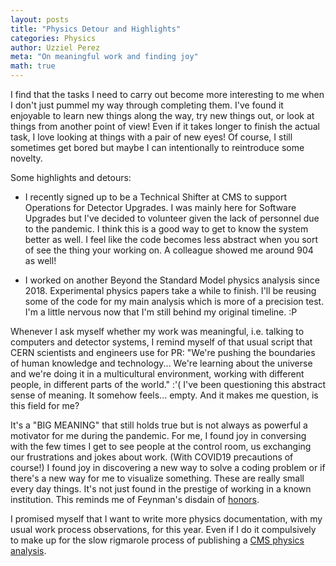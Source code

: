 ```yaml
---
layout: posts
title: "Physics Detour and Highlights"
categories: Physics
author: Uzziel Perez
meta: "On meaningful work and finding joy"
math: true
---
```


I find that the tasks I need to carry out become more interesting to me when I don't just pummel my way through completing them.
I've found it enjoyable to learn new things along the way, try new things out, or look at things from another point of view! Even if it takes longer to finish the actual task, I love looking at things with a pair of new eyes! Of course, I still sometimes get bored but maybe I can intentionally to reintroduce some novelty.

Some highlights and detours:

* I recently signed up to be a Technical Shifter at CMS to support Operations for Detector Upgrades. I was mainly here for Software Upgrades but I've decided to volunteer given the lack of personnel due to the pandemic. I think this is a good way to get to know the system better as well. I feel like the code becomes less abstract when you sort of see the thing your working on. A colleague showed me around 904 as well!

* I worked on another Beyond the Standard Model physics analysis since 2018. Experimental physics papers take a while to finish. I'll be reusing some of the code for my main analysis which is more of a precision test. I'm a little nervous now that I'm still behind my original timeline. :P

Whenever I ask myself whether my work was meaningful, i.e. talking to computers and detector systems, I remind myself of that usual script that CERN scientists and engineers use for PR: "We're pushing the boundaries of human knowledge and technology... We're learning about the universe and we're doing it in a multicultural environment, working with different people, in different parts of the world." :'(
I've been questioning this abstract sense of meaning. It somehow feels... empty. And it makes me question, is this field for me?

It's a "BIG MEANING" that still holds true but is not always as powerful a motivator for me during the pandemic. For me, I found joy in conversing with the few times I get to see people at the control room, us exchanging our frustrations and jokes about work. (With COVID19 precautions of course!) I found joy in discovering a new way to solve a coding problem or if there's a new way for me to visualize something. These are really small every day things. It's not just found in the prestige of working in a known institution. This reminds me of Feynman's disdain of [honors](https://www.youtube.com/watch?v=f61KMw5zVhg).

I promised myself that I want to write more physics documentation, with my usual work process observations, for this year. Even if I do it compulsively to make up for the slow rigmarole process of publishing a [CMS physics analysis](https://cms.cern/content/publishing-analysis).
